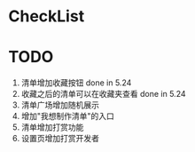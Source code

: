 # CheckList

# TODO

1. 清单增加收藏按钮 done in 5.24
2. 收藏之后的清单可以在收藏夹查看 done in 5.24
3. 清单广场增加随机展示
4. 增加"我想制作清单"的入口
5. 清单增加打赏功能
6. 设置页增加打赏开发者
